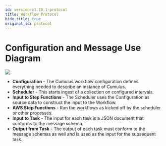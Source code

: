 ```yaml
---
id: version-v1.10.1-protocol
title: Workflow Protocol
hide_title: true
original_id: protocol
---
```


# Configuration and Message Use Diagram

![](assets/cumulus_configuration_and_message_schema_diagram.png)

* **Configuration** - The Cumulus workflow configuration defines everything needed to describe an instance of Cumulus.
* **Scheduler** - This starts ingest of a collection on configured intervals.
* **Input to Step Functions** - The Scheduler uses the Configuration as source data to construct the input to the Workflow.
* **AWS Step Functions** - Run the workflows as kicked off by the scheduler or other processes.
* **Input to Task** - The input for each task is a JSON document that conforms to the message schema.
* **Output from Task** - The output of each task must conform to the message schemas as well and is used as the input for the subsequent task.

